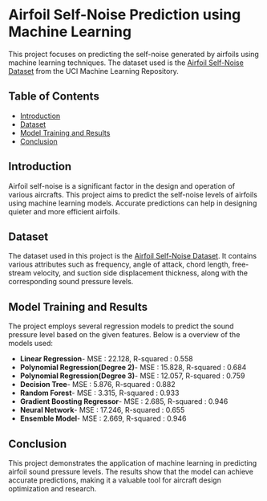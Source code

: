 # Airfoil Self-Noise Prediction using Machine Learning

This project focuses on predicting the self-noise generated by airfoils using machine learning techniques. The dataset used is the [Airfoil Self-Noise Dataset](https://archive.ics.uci.edu/dataset/291/airfoil+self+noise) from the UCI Machine Learning Repository.

## Table of Contents
- [Introduction](#introduction)
- [Dataset](#dataset)
- [Model Training and Results](#model-training-and-Results) 
- [Conclusion](#conclusion)

## Introduction
Airfoil self-noise is a significant factor in the design and operation of various aircrafts. This project aims to predict the self-noise levels of airfoils using machine learning models. Accurate predictions can help in designing quieter and more efficient airfoils.

## Dataset
The dataset used in this project is the [Airfoil Self-Noise Dataset](https://archive.ics.uci.edu/dataset/291/airfoil+self+noise). It contains various attributes such as frequency, angle of attack, chord length, free-stream velocity, and suction side displacement thickness, along with the corresponding sound pressure levels.

## Model Training and Results
The project employs several regression models to predict the sound pressure level based on the given features. Below is a overview of the models used:

- **Linear Regression**- MSE : 22.128, R-squared : 0.558
- **Polynomial Regression(Degree 2)**- MSE : 15.828, R-squared : 0.684
- **Polynomial Regression(Degree 3)**- MSE : 12.057, R-squared : 0.759
- **Decision Tree**- MSE : 5.876, R-squared : 0.882
- **Random Forest**- MSE : 3.315, R-squared : 0.933
- **Gradient Boosting Regressor**- MSE : 2.685, R-squared : 0.946
- **Neural Network**- MSE : 17.246, R-squared : 0.655
- **Ensemble Model**- MSE : 2.669, R-squared : 0.946

## Conclusion
This project demonstrates the application of machine learning in predicting airfoil sound pressure levels. The results show that the model can achieve accurate predictions, making it a valuable tool for aircraft design optimization and research.
